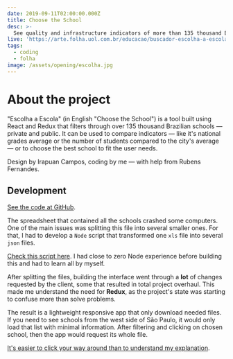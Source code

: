 ```yaml
---
date: 2019-09-11T02:00:00.000Z
title: Choose the School
desc: >-
  See quality and infrastructure indicators of more than 135 thousand Brazilian schools
live: 'https://arte.folha.uol.com.br/educacao/buscador-escolha-a-escola/'
tags:
  - coding
  - folha
image: /assets/opening/escolha.jpg
---
```


# About the project

"Escolha a Escola" (in English "Choose the School") is a tool built using React and Redux that filters through over 135 thousand Brazilian schools — private and public. It can be used to compare indicators — like it's national grades average or the number of students compared to the city's average — or to choose the best school to fit the user needs.

Design by Irapuan Campos, coding by me — with help from Rubens Fernandes.

## Development

[See the code at GitHub](https://github.com/angelod1as/escolha-escola-folha).

The spreadsheet that contained all the schools crashed some computers. One of the main issues was splitting this file into several smaller ones. For that, I had to develop a `Node` script that transformed one `xls` file into several `json` files.

[Check this script here](https://github.com/angelod1as/xls-to-json/). I had close to zero Node experience before building this and had to learn all by myself.

After splitting the files, building the interface went through a **lot** of changes requested by the client, some that resulted in total project overhaul. This made me understand the need for **Redux**, as the project's state was starting to confuse more than solve problems.

The result is a lightweight responsive app that only download needed files. If you need to see schools from the west side of São Paulo, it would only load that list with minimal information. After filtering and clicking on chosen school, then the app would request its whole file.

[It's easier to click your way around than to understand my explanation](https://arte.folha.uol.com.br/educacao/buscador-escolha-a-escola/).